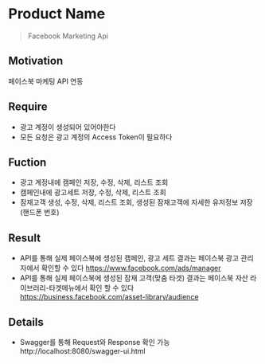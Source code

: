 # Product Name
> Facebook Marketing Api

## Motivation
페이스북 마케팅 API 연동

## Require
* 광고 계정이 생성되어 있어야한다
* 모든 요청은 광고 계정의 Access Token이 필요하다

## Fuction
* 광고 계정내에 캠페인 저장, 수정, 삭제, 리스트 조회
* 캠페인내에 광고세트 저장, 수정, 삭제, 리스트 조회
* 잠재고객 생성, 수정, 삭제, 리스트 조회, 생성된 잠재고객에 자세한 유저정보 저장(핸드폰 번호)

## Result
* API를 통해 실제 페이스북에 생성된 캠페인, 광고 세트 결과는 페이스북 광고 관리자에서 확인할 수 있다
https://www.facebook.com/ads/manager  
* API를 통해 실제 페이스북에 생성된 잠재 고객(맞춤 타겟) 결과는 페이스북 자산 라이브러리-타겟메뉴에서 확인 할 수 있다
https://business.facebook.com/asset-library/audience  

## Details
* Swagger를 통해 Request와 Response 확인 가능  
http://localhost:8080/swagger-ui.html
